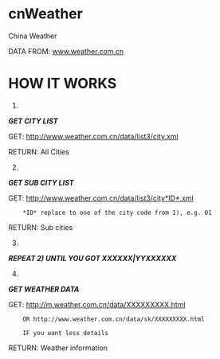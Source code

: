 cnWeather
=========

China Weather

DATA FROM: www.weather.com.cn

HOW IT WORKS
============

1)
***GET CITY LIST***

GET:    http://www.weather.com.cn/data/list3/city.xml

RETURN: All Cities

2)
***GET SUB CITY LIST***

GET:    http://www.weather.com.cn/data/list3/city*ID*.xml

        *ID* replace to one of the city code from 1), e.g. 01

RETURN: Sub cities

3)
***REPEAT 2) UNTIL YOU GOT XXXXXX|YYXXXXXX***

4)
***GET WEATHER DATA***

GET:    http://m.weather.com.cn/data/XXXXXXXXX.html

        OR http://www.weather.com.cn/data/sk/XXXXXXXXX.html

        IF you want less details

RETURN: Weather information
